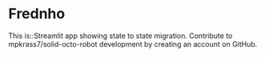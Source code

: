 # Frednho
This is::Streamlit app showing state to state migration. Contribute to mpkrass7/solid-octo-robot development by creating an account on GitHub.
